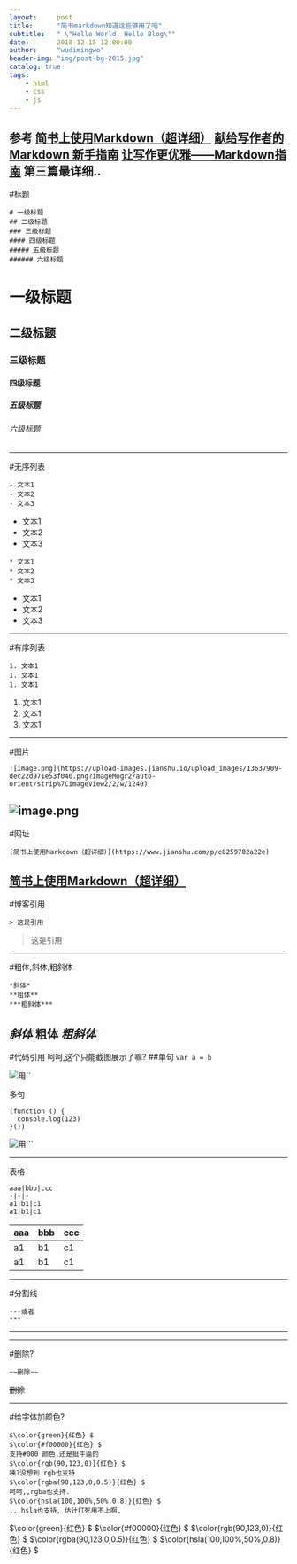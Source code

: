 ```yaml
---
layout:     post
title:      "简书markdown知道这些够用了吧"
subtitle:   " \"Hello World, Hello Blog\""
date:       2018-12-15 12:00:00
author:     "wudimingwo"
header-img: "img/post-bg-2015.jpg"
catalog: true
tags:
    - html
    - css
    - js
---
```




参考
[简书上使用Markdown（超详细）](https://www.jianshu.com/p/c8259702a22e)
[献给写作者的 Markdown 新手指南](https://www.jianshu.com/p/q81RER)
[让写作更优雅——Markdown指南](https://www.jianshu.com/p/78fb460f538e)
第三篇最详细..
---
#标题
```
# 一级标题
## 二级标题
### 三级标题
#### 四级标题
##### 五级标题
###### 六级标题 
```
# 一级标题
## 二级标题
### 三级标题
#### 四级标题
##### 五级标题
###### 六级标题
---
#无序列表
```
- 文本1
- 文本2
- 文本3
```
- 文本1
- 文本2
- 文本3
```
* 文本1
* 文本2
* 文本3
```
* 文本1
* 文本2
* 文本3
---
#有序列表
```
1. 文本1
1. 文本1
1. 文本1
```
1. 文本1
1. 文本1
1. 文本1
----
#图片
```
![image.png](https://upload-images.jianshu.io/upload_images/13637909-dec22d971e53f040.png?imageMogr2/auto-orient/strip%7CimageView2/2/w/1240)
```
![image.png](https://upload-images.jianshu.io/upload_images/13637909-ed606209198d404b.png?imageMogr2/auto-orient/strip%7CimageView2/2/w/1240)
---
#网址
```
[简书上使用Markdown（超详细）](https://www.jianshu.com/p/c8259702a22e)
```
[简书上使用Markdown（超详细）](https://www.jianshu.com/p/c8259702a22e)
---
#博客引用
```
> 这是引用
```
> 这是引用
---
#粗体,斜体,粗斜体
```
*斜体*
**粗体**
***粗斜体***
```
*斜体*
**粗体**
***粗斜体***
---
#代码引用
呵呵,这个只能截图展示了嘛?
##单句
`var a = b`

![用``](https://upload-images.jianshu.io/upload_images/13637909-9f4abbb84f96fd13.png?imageMogr2/auto-orient/strip%7CimageView2/2/w/1240)


多句

```
(function () {
  console.log(123)
}())

```
![用```](https://upload-images.jianshu.io/upload_images/13637909-d8d2413de46e72e3.png?imageMogr2/auto-orient/strip%7CimageView2/2/w/1240)

---
表格
```
aaa|bbb|ccc
-|-|-
a1|b1|c1
a1|b1|c1
```
aaa|bbb|ccc
-|-|-
a1|b1|c1
a1|b1|c1
---
#分割线
```
---或者
***
```
---
***
#删除?
```
~~删除~~
```
~~删除~~

---
#给字体加颜色?
```
$\color{green}{红色} $
$\color{#f00000}{红色} $
支持#000 颜色,还是挺牛逼的
$\color{rgb(90,123,0)}{红色} $
咦?没想到 rgb也支持
$\color{rgba(90,123,0,0.5)}{红色} $
呵呵,,rgba也支持.
$\color{hsla(100,100%,50%,0.8)}{红色} $
.. hsla也支持, 估计打死用不上啊.
```
$\color{green}{红色} $
$\color{#f00000}{红色} $
$\color{rgb(90,123,0)}{红色} $
$\color{rgba(90,123,0,0.5)}{红色} $
$\color{hsla(100,100%,50%,0.8)}{红色} $